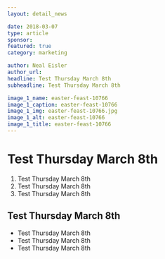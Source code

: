 ```yaml
---
layout: detail_news

date: 2018-03-07
type: article
sponsor:
featured: true
category: marketing        

author: Neal Eisler
author_url: 
headline: Test Thursday March 8th
subheadline: Test Thursday March 8th

image_1_name: easter-feast-10766
image_1_caption: easter-feast-10766
image_1_img: easter-feast-10766.jpg
image_1_alt: easter-feast-10766
image_1_title: easter-feast-10766
---
```

 <h1><!--more-->Test Thursday March 8th</h1>
<ol>
<li>Test Thursday March 8th</li>
<li>Test Thursday March 8th</li>
<li>Test Thursday March 8th</li>
</ol>
<h2>Test Thursday March 8th</h2>
<ul>
<li>Test Thursday March 8th</li>
<li>Test Thursday March 8th</li>
<li>Test Thursday March 8th</li>
</ul>
